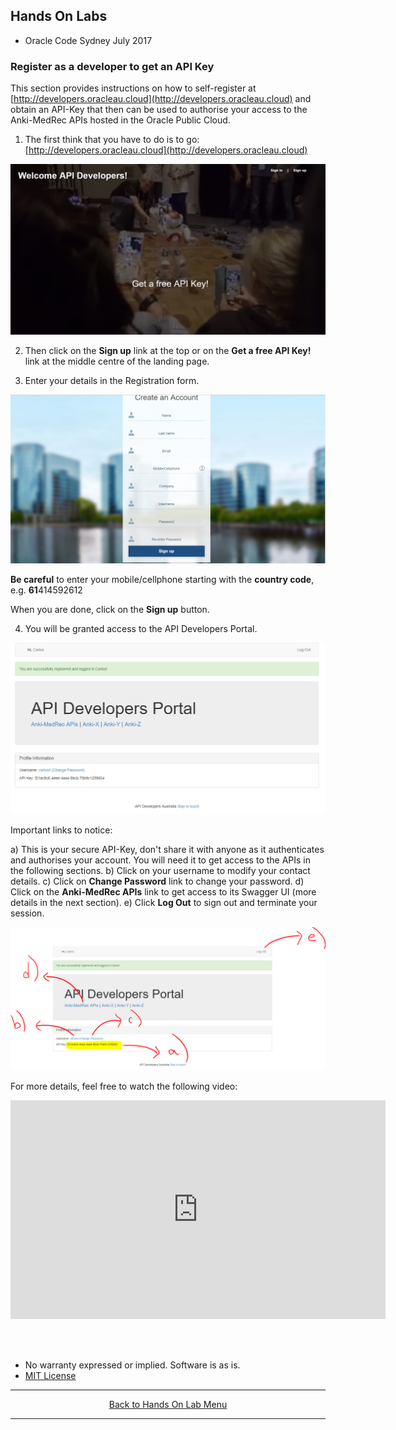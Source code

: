## Hands On Labs

- Oracle Code Sydney July 2017

### Register as a developer to get an API Key

This section provides instructions on how to self-register at [http://developers.oracleau.cloud](http://developers.oracleau.cloud) and obtain an API-Key that then can be used to authorise your access to the Anki-MedRec APIs hosted in the Oracle Public Cloud.

1. The first think that you have to do is to go: [http://developers.oracleau.cloud](http://developers.oracleau.cloud)

<img src="./img/exploretheapis-5a-1.PNG" />

2. Then click on the **Sign up** link at the top or on the **Get a free API Key!** link at the middle centre of the landing page.

3. Enter your details in the Registration form.

<img src="./img/exploretheapis-5a-2.PNG" />

**Be careful** to enter your mobile/cellphone starting with the **country code**, e.g. **61**414592612

When you are done, click on the **Sign up** button.

4. You will be granted access to the API Developers Portal.

<img src="./img/exploretheapis-5a-3.PNG" />

Important links to notice:

a) This is your secure API-Key, don't share it with anyone as it authenticates and authorises your account. You will need it to get access to the APIs in the following sections. 
b) Click on your username to modify your contact details.
c) Click on **Change Password** link to change your password.
d) Click on the **Anki-MedRec APIs** link to get access to its Swagger UI (more details in the next section).
e) Click **Log Out** to sign out and terminate your session.

<img src="./img/exploretheapis-5a-4.PNG" />

<br>

For more details, feel free to watch the following video:

<iframe width="600" height="350" src="https://www.youtube.com/embed/9ra_guIjce8?rel=0" frameborder="0" allowfullscreen></iframe>

<br><br>

* No warranty expressed or implied.  Software is as is.
* [MIT License](http://www.opensource.org/licenses/mit-license.html)

<hr />
<center>
<a href="../../handsonlabs" class="btn" >Back to Hands On Lab Menu</a>
<center />
<hr />

